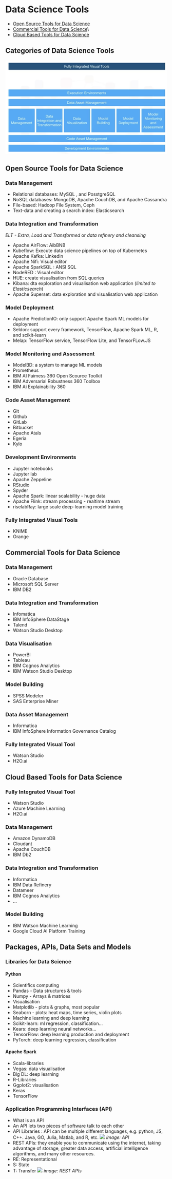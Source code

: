 # Data Science Tools 

* [Open Source Tools for Data Science](#opensource)
* [Commercial Tools for Data Science](#commercial)\
* [Cloud Based Tools for Data Science](#cloud)

## Categories of Data Science Tools <a name="categories"></a>
![](https://github.com/wtbrissy/IBM-Data-Science-Coursera/blob/draft/Project%20Description%20/image%20/Categories%20of%20Data%20Science%20Tools%20.png)

## Open Source Tools for Data Science <a name= "opensource"></a>

### Data Management 
- Relational databases: MySQL , and PosstgreSQL
- NoSQL databases: MongoDB, Apache CouchDB, and Apache Cassandra 
- File-based: Hadoop File System, Ceph
- Text-data and creating a search index: Elasticsearch 

### Data Integration and Transformation 
*ELT - Extra, Load and Transformed* or *data refinery and cleansing*
- Apache AirFlow: AibBNB
- Kubeflow: Execute data science pipelines on top of Kubernetes  
- Apache Kafka: Linkedin 
- Apache Nifi: Visual editor 
- Apache SparkSQL : ANSI SQL 
- NodeRED : Visual editor 
- HUE: create visualisation from SQL queries  
- Kibana: dta exploration and visualisation web application (*limited to Elasticsearch*)
- Apache Superset: data exploration and visualisation web application 

### Model Deployment 
- Apache PredictionIO: only support Apache Spark ML models for deployment  
- Seldon: support every framework, TensorFlow, Apache Spark ML, R, and scikit-learn 
- Melap: TensorFlow service, TensorFlow Lite, and TensorFLow.JS

### Model Monitoring and Assessment 
- ModelBD: a system to manage ML models 
- Prometheus
- IBM AI Faimess 360 Open Scource Toolkit 
- IBM Adversarial Robustness 360 Toolbox 
- IBM Ai Explainability 360

### Code Asset Management 
- Git 
- Github 
- GitLab 
- Bitbucket 
- Apache Atals 
- Egeria  
- Kylo 

### Development Environments 
- Jupyter notebooks
- Jupyter lab 
- Apache Zeppeline 
- RStudio 
- Spyder 
- Apache Spark: linear scalability - huge data 
- Apache Flink: stream processing - realtime stream 
- riselabRay: large scale deep-learning model training 

### Fully Integrated Visual Tools 
- KNIME
- Orange 

## Commercial Tools for Data Science <a name="commercial"></a>

### Data Management 
- Oracle Database 
- Microsoft SQL Server
- IBM DB2 

### Data Integration and Transformation 
- Infomatica 
- IBM InfoSphere DataStage 
- Talend 
- Watson Studio Desktop 

### Data Visualisation 
- PowerBI 
- Tableau 
- IBM Cognos Analytics 
- IBM Watson Studio Desktop 

### Model Building 
- SPSS Modeler 
- SAS Enterprise Miner 

### Data Asset Management 
- Informatica 
- IBM InfoSphere Information Governance Catalog 

### Fully Integrated Visual Tool 
- Watson Studio 
- H2O.ai 

## Cloud Based Tools for Data Science <a name="cloud"></a>

### Fully Integrated Visual Tool 
- Watson Studio 
- Azure Machine Learning
- H2O.ai 

### Data Management 
- Amazon DynamoDB
- Cloudant 
- Apache CouchDB
- IBM Db2 

### Data Integration and Transformation 
- Informatica 
- IBM Data Refinery 
- Datameer 
- IBM Cognos Analytics 
- … 

### Model Building 
- IBM Watson Machine Learning 
- Google Cloud AI Platform Training   

## Packages, APIs, Data Sets and Models <a name="apis"></a>

### Libraries for Data Science 
#### Python 
- Scientifics computing 
- Pandas - Data structures & tools 
- Numpy - Arrays & matrices 
- Visualisation 
- Matplotlib - plots & graphs, most popular
- Seaborn - plots: heat maps, time series, violin plots 
- Machine learning and deep learning 
- Scikit-learn: ml regression, classification…
- Kears: deep learning neural networks…
- TensorFlow: deep learning production and deployment 
- PyTorch: deep learning regression, classification 
#### Apache Spark 
- Scala-libraries 
- Vegas: data visualisation 
- Big DL: deep learning 
- R-Libraries 
- Ggplot2: visualisation 
- Keras 
- TensorFlow 

### Application Programming Interfaces (API)
- What is an API 
- An API lets two pieces of software talk to each other 
- API Libraries : API can be multiple different languages, e.g. python, JS, C++. Java, GO, Julia, Matlab, and R, etc. 
![](Packages,%20APIs,%20Data%20Sets%20and%20Models/F843B0C2-D295-43C1-81DA-9490A997199E.png)
*image: API* 
- REST APIs: they enable you to communicate using the internet, taking advantage of storage, greater data access, artificial intelligence algorithms, and many other resources. 
- RE: Representational 
- S: State
- T: Transfer 
![](Packages,%20APIs,%20Data%20Sets%20and%20Models/50B46F90-ED4D-4052-8951-561408882ABD.png)
*image: REST APIs* 




